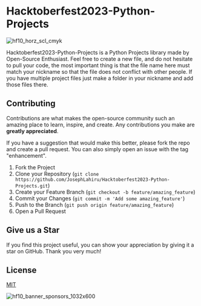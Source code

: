 # Hacktoberfest2023-Python-Projects

![hf10_horz_scl_cmyk](https://github.com/JosephLahiru/Hacktoberfest2023-Python-Projects/assets/44818405/e41a1fb5-4165-4d0e-be18-50ec1d4976fe)

Hacktoberfest2023-Python-Projects is a Python Projects library made by Open-Source Enthusiast. Feel free to create a new file, and do not hesitate to pull your code, the most important thing is that the file name here must match your nickname so that the file does not conflict with other people. If you have multiple project files just make a folder in your nickname and add those files there.

## Contributing
Contributions are what makes the open-source community such an amazing place to learn, inspire, and create. Any contributions you make are **greatly appreciated**.

If you have a suggestion that would make this better, please fork the repo and create a pull request. You can also simply open an issue with the tag "enhancement".

1. Fork the Project
2. Clone your Repository (`git clone https://github.com/JosephLahiru/Hacktoberfest2023-Python-Projects.git`)
3. Create your Feature Branch (`git checkout -b feature/amazing_feature`)
4. Commit your Changes (`git commit -m 'Add some amazing_feature'`)
5. Push to the Branch (`git push origin feature/amazing_feature`)
6. Open a Pull Request

## Give us a Star
If you find this project useful, you can show your appreciation by giving it a star on GitHub. Thank you very much!

## License
[MIT](https://choosealicense.com/licenses/mit/)

![hf10_banner_sponsors_1032x600](https://github.com/JosephLahiru/Hacktoberfest2023-Python-Projects/assets/44818405/7be1e9e2-70f9-4d23-99d2-aadd3172d21c)
